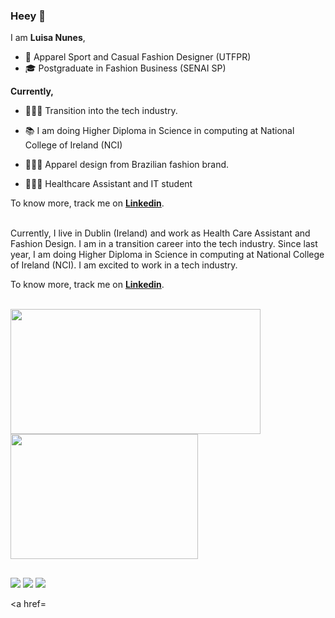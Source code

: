 ### Heey 👋

I am **Luisa Nunes**,

 </div>

- 🧵 Apparel Sport and Casual Fashion Designer (UTFPR)
- 🎓 Postgraduate in Fashion Business (SENAI SP)

**Currently,**
- 👩🏽‍💻 Transition into the tech industry.
- 📚 I am doing Higher Diploma in Science in computing at National College of Ireland (NCI)

- 🎯🇧🇷 Apparel design from Brazilian fashion brand.
- 🎯🇮🇪 Healthcare Assistant and IT student 
  
To know more, track me on **[Linkedin](http://linkedin.com/in/luinunes)**.
<br><br>

<div> 
  
Currently, I live in Dublin (Ireland) and work as Health Care Assistant and Fashion Design. I am in a transition career into the tech industry.
Since last year, I am doing Higher Diploma in Science in computing at National College of Ireland (NCI). I am excited to work in a tech industry.

To know more, track me on **[Linkedin](http://linkedin.com/in/luinunes)**.
<br><br>

<div align="left">
  <a href="https://github.com/luinunes13">
    <img height="200em" width= "400em" src="https://github-readme-stats.vercel.app/api?username=luinunes13&show_icons=true&theme=dracula&include_all_commits=true&count_private=true"/>
    <img height="200em" width= "300em" src="https://github-readme-stats.vercel.app/api/top-langs/?username=luinunes13&layout=compact&langs_count=7&theme=dracula"/>
</div>
  
 ##
  <div>
   <a href="https://www.linkedin.com/in/luinunes" target="_blank"><img src="https://img.shields.io/badge/-LinkedIn-%230077B5?style=for-the-badge&logo=linkedin&logoColor=white" target="_blank"></a> 
    <a href = "mailto:luinunes@yahoo.com"><img src="https://img.shields.io/badge/-Gmail-%23333?style=for-the-badge&logo=gmail&logoColor=white" target="_blank"></a>
     <a href="https://discordapp.com/users/2318" target="_blank"><img src="https://img.shields.io/badge/Discord-7289DA?style=for-the-badge&logo=discord&logoColor=white" target="_blank"></a> 
    

  <a href=

<!--
**luinunes13/luinunes13** is a ✨ _special_ ✨ repository because its `README.md` (this file) appears on your GitHub profile.

Here are some ideas to get you started:


